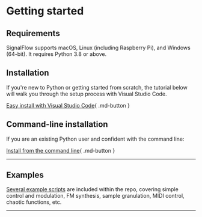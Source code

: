# Getting started

## Requirements

SignalFlow supports macOS, Linux (including Raspberry Pi), and Windows (64-bit). It requires Python 3.8 or above.

## Installation

If you're new to Python or getting started from scratch, the tutorial below will walk you through the setup process with Visual Studio Code.

[Easy install with Visual Studio Code](easy.md){ .md-button }

## Command-line installation

If you are an existing Python user and confident with the command line:

[Install from the command line](command-line.md){ .md-button }

---

## Examples

[Several example scripts](https://github.com/ideoforms/signalflow/tree/master/examples) are included within the repo, covering simple control and modulation, FM synthesis, sample granulation, MIDI control, chaotic functions, etc.

---
